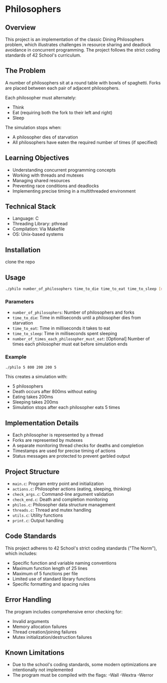 # Philosophers

## Overview
This project is an implementation of the classic Dining Philosophers problem, which illustrates challenges in resource sharing and deadlock avoidance in concurrent programming. The project follows the strict coding standards of 42 School's curriculum.

## The Problem
A number of philosophers sit at a round table with bowls of spaghetti. Forks are placed between each pair of adjacent philosophers.

Each philosopher must alternately:
- Think
- Eat (requiring both the fork to their left and right)
- Sleep

The simulation stops when:
- A philosopher dies of starvation
- All philosophers have eaten the required number of times (if specified)

## Learning Objectives
- Understanding concurrent programming concepts
- Working with threads and mutexes
- Managing shared resources
- Preventing race conditions and deadlocks
- Implementing precise timing in a multithreaded environment

## Technical Stack
- Language: C
- Threading Library: pthread
- Compilation: Via Makefile
- OS: Unix-based systems

## Installation
clone the repo

## Usage
```bash
./philo number_of_philosophers time_to_die time_to_eat time_to_sleep [number_of_times_each_philosopher_must_eat]
```

### Parameters
- `number_of_philosophers`: Number of philosophers and forks
- `time_to_die`: Time in milliseconds until a philosopher dies from starvation
- `time_to_eat`: Time in milliseconds it takes to eat
- `time_to_sleep`: Time in milliseconds spent sleeping
- `number_of_times_each_philosopher_must_eat`: [Optional] Number of times each philosopher must eat before simulation ends

### Example
```bash
./philo 5 800 200 200 5
```
This creates a simulation with:
- 5 philosophers
- Death occurs after 800ms without eating
- Eating takes 200ms
- Sleeping takes 200ms
- Simulation stops after each philosopher eats 5 times

## Implementation Details
- Each philosopher is represented by a thread
- Forks are represented by mutexes
- A separate monitoring thread checks for deaths and completion
- Timestamps are used for precise timing of actions
- Status messages are protected to prevent garbled output

## Project Structure
- `main.c`: Program entry point and initialization
- `actions.c`: Philosopher actions (eating, sleeping, thinking)
- `check_args.c`: Command-line argument validation
- `check_end.c`: Death and completion monitoring
- `philos.c`: Philosopher data structure management
- `threads.c`: Thread and mutex handling
- `utils.c`: Utility functions
- `print.c`: Output handling

## Code Standards
This project adheres to 42 School's strict coding standards ("The Norm"), which includes:
- Specific function and variable naming conventions
- Maximum function length of 25 lines
- Maximum of 5 functions per file
- Limited use of standard library functions
- Specific formatting and spacing rules

## Error Handling
The program includes comprehensive error checking for:
- Invalid arguments
- Memory allocation failures
- Thread creation/joining failures
- Mutex initialization/destruction failures

## Known Limitations
- Due to the school's coding standards, some modern optimizations are intentionally not implemented
- The program must be compiled with the flags: -Wall -Wextra -Werror
